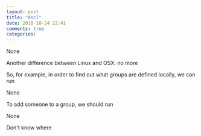 ```yaml
---
layout: post
title: "dscl"
date: 2010-10-24 22:41
comments: true
categories: 
---
```


None


Another difference between Linux and OSX: no more 


So, for example, in order to find out what groups are defined locally, we can run


None


To add someone to a group, we should run


None


Don't know where 

